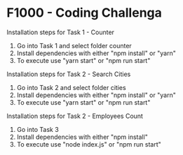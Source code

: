 # F1000 - Coding Challenga

Installation steps for Task 1 - Counter
1. Go into Task 1 and select folder counter
2. Install dependencies with either "npm install" or "yarn"
3. To execute use "yarn start" or "npm run start" 

Installation steps for Task 2 - Search Cities
1. Go into Task 2 and select folder cities
2. Install dependencies with either "npm install" or "yarn"
3. To execute use "yarn start" or "npm run start" 

Installation steps for Task 2 - Employees Count
1. Go into Task 3
2. Install dependencies with either "npm install"
3. To execute use "node index.js" or "npm run start" 


